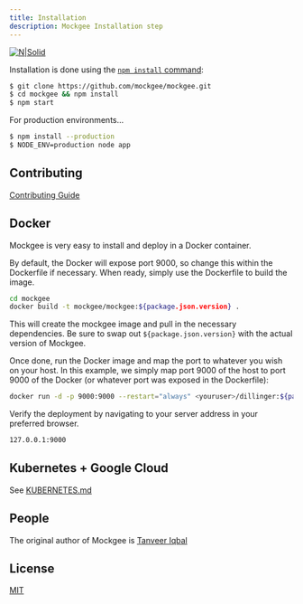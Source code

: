 ```yaml
---
title: Installation
description: Mockgee Installation step
---
```


[![N|Solid](https://s3-eu-west-1.amazonaws.com/mockgee.io/images/public/powered_by_mockgee.png)](https://expressjs.com/)

<info-box>
  <template #info-box>

Before installing, [download and install Node.js](https://nodejs.org/en/download/) and [git](https://git-scm.com/downloads). Node.js v10.x or higher is recomended.
  </template>
</info-box>


Installation is done using the
[`npm install` command](https://docs.npmjs.com/getting-started/installing-npm-packages-locally):

```bash
$ git clone https://github.com/mockgee/mockgee.git
$ cd mockgee && npm install
$ npm start
```

For production environments...

```sh
$ npm install --production
$ NODE_ENV=production node app
```



## Contributing

[Contributing Guide](Contributing.md)

## Docker
Mockgee is very easy to install and deploy in a Docker container.

By default, the Docker will expose port 9000, so change this within the Dockerfile if necessary. When ready, simply use the Dockerfile to build the image.

```sh
cd mockgee
docker build -t mockgee/mockgee:${package.json.version} .
```
This will create the mockgee image and pull in the necessary dependencies. Be sure to swap out `${package.json.version}` with the actual version of Mockgee.

Once done, run the Docker image and map the port to whatever you wish on your host. In this example, we simply map port 9000 of the host to port 9000 of the Docker (or whatever port was exposed in the Dockerfile):

```sh
docker run -d -p 9000:9000 --restart="always" <youruser>/dillinger:${package.json.version}
```

Verify the deployment by navigating to your server address in your preferred browser.

```sh
127.0.0.1:9000
```

## Kubernetes + Google Cloud

See [KUBERNETES.md](https://github.com/joemccann/dillinger/blob/master/KUBERNETES.md)


## People

The original author of Mockgee is [Tanveer Iqbal](https://github.com/tqiqbal)


## License

  [MIT](LICENSE)

  

